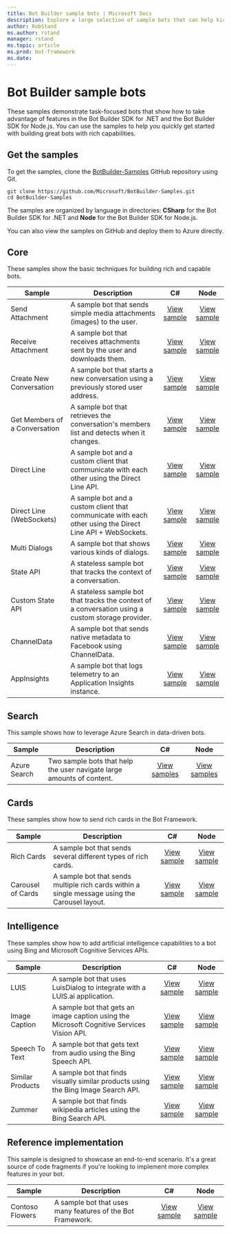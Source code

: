 ```yaml
---
title: Bot Builder sample bots | Microsoft Docs
description: Explore a large selection of sample bots that can help kickstart your bot development with the Bot Builder SDK.
author: RobStand
ms.author: rstand
manager: rstand
ms.topic: article
ms.prod: bot-framework
ms.date: 
---
```

# Bot Builder sample bots

These samples demonstrate task-focused bots that show how to take advantage of features in the Bot Builder SDK for .NET and the Bot Builder SDK for Node.js. You can use the samples to help you quickly get started with building great bots with rich capabilities.

## Get the samples
To get the samples, clone the [BotBuilder-Samples](https://github.com/Microsoft/BotBuilder-Samples) GitHub repository using Git.

```
git clone https://github.com/Microsoft/BotBuilder-Samples.git
cd BotBuilder-Samples
```

The samples are organized by language in directories: **CSharp** for the Bot Builder SDK for .NET and **Node** for the Bot Builder SDK for Node.js.

You can also view the samples on GitHub and deploy them to Azure directly.

## Core
These samples show the basic techniques for building rich and capable bots.

Sample | Description | C# | Node
------------ | ------------- | :-----------: | :-----------:
Send Attachment | A sample bot that sends simple media attachments (images) to the user. | [View sample](https://github.com/Microsoft/BotBuilder-Samples/tree/master/CSharp/core-SendAttachment) | [View sample](https://github.com/Microsoft/BotBuilder-Samples/tree/master/Node/core-SendAttachment)
Receive Attachment | A sample bot that receives attachments sent by the user and downloads them. | [View sample](https://github.com/Microsoft/BotBuilder-Samples/tree/master/CSharp/core-ReceiveAttachment) | [View sample](https://github.com/Microsoft/BotBuilder-Samples/tree/master/Node/core-ReceiveAttachment)
Create New Conversation | A sample bot that starts a new conversation using a previously stored user address. | [View sample](https://github.com/Microsoft/BotBuilder-Samples/tree/master/CSharp/core-CreateNewConversation) | [View sample](https://github.com/Microsoft/BotBuilder-Samples/tree/master/Node/core-CreateNewConversation)
Get Members of a Conversation | A sample bot that retrieves the conversation's members list and detects when it changes. | [View sample](https://github.com/Microsoft/BotBuilder-Samples/tree/master/CSharp/core-GetConversationMembers) | [View sample](https://github.com/Microsoft/BotBuilder-Samples/tree/master/Node/core-GetConversationMembers)
Direct Line | A sample bot and a custom client that communicate with each other using the Direct Line API. | [View sample](https://github.com/Microsoft/BotBuilder-Samples/tree/master/CSharp/core-DirectLine) | [View sample](https://github.com/Microsoft/BotBuilder-Samples/tree/master/Node/core-DirectLine)
Direct Line (WebSockets) | A sample bot and a custom client that communicate with each other using the Direct Line API + WebSockets. | [View sample](https://github.com/Microsoft/BotBuilder-Samples/tree/master/CSharp/core-DirectLineWebSockets) | [View sample](https://github.com/Microsoft/BotBuilder-Samples/tree/master/Node/core-DirectLineWebSockets)
Multi Dialogs | A sample bot that shows various kinds of dialogs. | [View sample](https://github.com/Microsoft/BotBuilder-Samples/tree/master/CSharp/core-MultiDialogs) | [View sample](https://github.com/Microsoft/BotBuilder-Samples/tree/master/Node/core-MultiDialogs)
State API | A stateless sample bot that tracks the context of a conversation. | [View sample](https://github.com/Microsoft/BotBuilder-Samples/tree/master/CSharp/core-State) | [View sample](https://github.com/Microsoft/BotBuilder-Samples/tree/master/Node/core-State)
Custom State API | A stateless sample bot that tracks the context of a conversation using a custom storage provider. | [View sample](https://github.com/Microsoft/BotBuilder-Samples/tree/master/CSharp/core-CustomState) | [View sample](https://github.com/Microsoft/BotBuilder-Samples/tree/master/Node/core-CustomState)
ChannelData | A sample bot that sends native metadata to Facebook using ChannelData. | [View sample](https://github.com/Microsoft/BotBuilder-Samples/tree/master/CSharp/core-ChannelData) | [View sample](https://github.com/Microsoft/BotBuilder-Samples/tree/master/Node/core-ChannelData)
AppInsights | A sample bot that logs telemetry to an Application Insights instance. | [View sample](https://github.com/Microsoft/BotBuilder-Samples/tree/master/CSharp/core-AppInsights) | [View sample](https://github.com/Microsoft/BotBuilder-Samples/tree/master/Node/core-AppInsights)

## Search
This sample shows how to leverage Azure Search in data-driven bots.

Sample | Description | C# | Node
------------ | ------------- | :-----------: | :-----------:
Azure Search | Two sample bots that help the user navigate large amounts of content. | [View samples](https://github.com/Microsoft/BotBuilder-Samples/tree/master/CSharp/demo-Search) | [View samples](https://github.com/Microsoft/BotBuilder-Samples/tree/master/Node/demo-Search)


## Cards
These samples show how to send rich cards in the Bot Framework.

Sample | Description | C# | Node
------------ | ------------- | :-----------: | :-----------:
Rich Cards | A sample bot that sends several different types of rich cards. | [View sample](https://github.com/Microsoft/BotBuilder-Samples/tree/master/CSharp/cards-RichCards) | [View sample](https://github.com/Microsoft/BotBuilder-Samples/tree/master/Node/cards-RichCards)
Carousel of Cards | A sample bot that sends multiple rich cards within a single message using the Carousel layout. | [View sample](https://github.com/Microsoft/BotBuilder-Samples/tree/master/CSharp/cards-CarouselCards) | [View sample](https://github.com/Microsoft/BotBuilder-Samples/tree/master/Node/cards-CarouselCards)

## Intelligence
These samples show how to add artificial intelligence capabilities to a bot using Bing and Microsoft Cognitive Services APIs.

Sample | Description | C# | Node
------------ | ------------- | :-----------: | :-----------:
LUIS | A sample bot that uses LuisDialog to integrate with a LUIS.ai application. | [View sample](https://github.com/Microsoft/BotBuilder-Samples/tree/master/CSharp/intelligence-LUIS) | [View sample](https://github.com/Microsoft/BotBuilder-Samples/tree/master/Node/intelligence-LUIS)
Image Caption | A sample bot that gets an image caption using the Microsoft Cognitive Services Vision API. | [View sample](https://github.com/Microsoft/BotBuilder-Samples/tree/master/CSharp/intelligence-ImageCaption) | [View sample](https://github.com/Microsoft/BotBuilder-Samples/tree/master/Node/intelligence-ImageCaption)
Speech To Text | A sample bot that gets text from audio using the Bing Speech API. | [View sample](https://github.com/Microsoft/BotBuilder-Samples/tree/master/CSharp/intelligence-SpeechToText) | [View sample](https://github.com/Microsoft/BotBuilder-Samples/tree/master/Node/intelligence-SpeechToText)
Similar Products | A sample bot that finds visually similar products using the Bing Image Search API. | [View sample](https://github.com/Microsoft/BotBuilder-Samples/tree/master/CSharp/intelligence-SimilarProducts) | [View sample](https://github.com/Microsoft/BotBuilder-Samples/tree/master/Node/intelligence-SimilarProducts)
Zummer | A sample bot that finds wikipedia articles using the Bing Search API.  | [View sample](https://github.com/Microsoft/BotBuilder-Samples/tree/master/CSharp/intelligence-Zummer) | [View sample](https://github.com/Microsoft/BotBuilder-Samples/tree/master/Node/intelligence-Zummer)

## Reference implementation
This sample is designed to showcase an end-to-end scenario. It's a great source of code fragments if you're looking to implement more complex features in your bot.

Sample | Description | C# | Node
------------ | ------------- | :-----------: | :-----------:
Contoso Flowers | A sample bot that uses many features of the Bot Framework. | [View sample](https://github.com/Microsoft/BotBuilder-Samples/tree/master/CSharp/demo-ContosoFlowers) | [View sample](https://github.com/Microsoft/BotBuilder-Samples/tree/master/Node/demo-ContosoFlowers)


